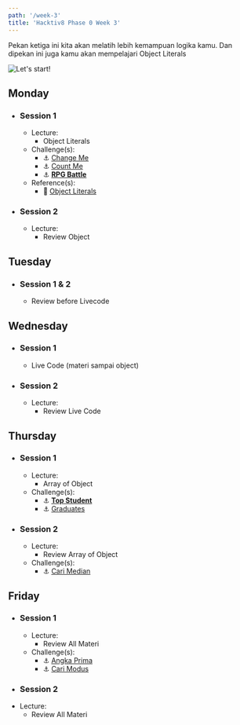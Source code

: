 ```yaml
---
path: '/week-3'
title: 'Hacktiv8 Phase 0 Week 3'
---
```


Pekan ketiga ini kita akan melatih lebih kemampuan logika kamu. Dan dipekan ini juga kamu akan mempelajari Object Literals

![Let's start!](/assets/start.png)

## Monday

- ### Session 1
  - Lecture:
      - Object Literals
  - Challenge(s):
      - :anchor: [Change Me](/week-3/challenges/anchor-change-me)
      - :anchor: [Count Me](/week-3/challenges/anchor-count-me)
      - :anchor: [**RPG Battle**](/week-3/challenges/anchor-rpg-battle)
  - Reference(s):
      - :notebook_with_decorative_cover: [Object Literals](/week-3/references/object-literal)
- ### Session 2
  - Lecture:
      - Review Object

## Tuesday

- ### Session 1 & 2
    - Review before Livecode

## Wednesday

- ### Session 1
    - Live Code (materi sampai object)
- ### Session 2
  - Lecture:
      - Review Live Code

## Thursday

- ### Session 1
  - Lecture:
      - Array of Object
  - Challenge(s):
      - :anchor: [**Top Student**](/week-3/challenges/anchor-top-student)
      - :anchor: [Graduates](/week-3/challenges/anchor-graduates-object)
- ### Session 2
  - Lecture:
      - Review Array of Object
  - Challenge(s):
      - :anchor: [Cari Median](/week-3/challenges/anchor-cari-median)

## Friday

- ### Session 1
  - Lecture:
      - Review All Materi
  - Challenge(s):
      - :anchor: [Angka Prima](/week-3/challenges/anchor-angka-prima)
      - :anchor: [Cari Modus](/week-3/challenges/anchor-cari-modus)
      <!-- - :rocket: [Mengelompokkan Hewan](/week-3/challenges/rocket-mengelompokkan-hewan) -->
- ### Session 2
- Lecture:
    - Review All Materi
